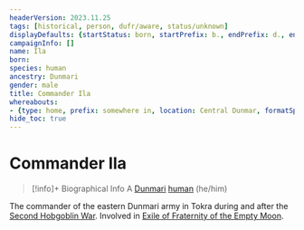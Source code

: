 ```yaml
---
headerVersion: 2023.11.25
tags: [historical, person, dufr/aware, status/unknown]
displayDefaults: {startStatus: born, startPrefix: b., endPrefix: d., endStatus: died}
campaignInfo: []
name: Ila
born:
species: human
ancestry: Dunmari
gender: male
title: Commander Ila
whereabouts:
- {type: home, prefix: somewhere in, location: Central Dunmar, formatSpecifier: ''}
hide_toc: true
---
```

# Commander Ila
>[!info]+ Biographical Info
> A [Dunmari](<../../gazetteer/greater-dunmar/realms/dunmar/dunmar.md>) [human](<../../species/humans/humans.md>) (he/him)
>> 

The commander of the eastern Dunmari army in Tokra during and after the [Second Hobgoblin War](<../../events/1600s/second-hobgoblin-war.md>). Involved in [Exile of Fraternity of the Empty Moon](<../../events/1600s/exile-of-fraternity-of-the-empty-moon.md>). 

